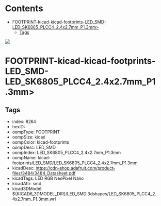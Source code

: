 



Contents
========

* [FOOTPRINT-kicad-kicad-footprints-LED_SMD-LED_SK6805_PLCC4_2.4x2.7mm_P1.3mm>](#footprint-kicad-kicad-footprints-led_smd-led_sk6805_plcc4_24x27mm_p13mm)
	* [Tags](#tags)
  
![][im]
# FOOTPRINT-kicad-kicad-footprints-LED_SMD-LED_SK6805_PLCC4_2.4x2.7mm_P1.3mm>

## Tags

- index: 8264
- hexID: 
- oompType: FOOTPRINT
- oompSize: kicad
- oompColor: kicad-footprints
- oompDesc: LED_SMD
- oompIndex: LED_SK6805_PLCC4_2.4x2.7mm_P1.3mm
- oompName: kicad-footprints/LED_SMD/LED_SK6805_PLCC4_2.4x2.7mm_P1.3mm
- kicadDesc: https://cdn-shop.adafruit.com/product-files/3484/3484_Datasheet.pdf
- kicadTags: LED RGB NeoPixel Nano
- kicadAttr: smd
- kicad3DModel: ${KICAD6_3DMODEL_DIR}/LED_SMD.3dshapes/LED_SK6805_PLCC4_2.4x2.7mm_P1.3mm.wrl



[im]: image.png
